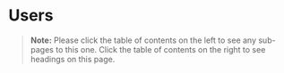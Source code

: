 [title]: # (Users)
[tags]: # (Users)
[priority]: # (1000)

# Users

> **Note:** Please click the table of contents on the left to see any sub-pages to this one. Click the table of contents on the right to see headings on this page.
